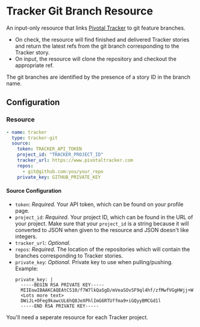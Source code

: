 # Tracker Git Branch Resource

An input-only resource that links [Pivotal Tracker][tracker] to git feature branches.

* On check, the resource will find finished and delivered Tracker stories and return the latest refs from the git branch corresponding to the Tracker story.
* On input, the resource will clone the repository and checkout the appropriate ref.

The git branches are identified by the presence of a story ID in the branch name.

[tracker]: https://www.pivotaltracker.com

## Configuration

### Resource

``` yaml
- name: tracker
  type: tracker-git
  source:
    token: TRACKER_API_TOKEN
    project_id: "TRACKER_PROJECT_ID"
    tracker_url: https://www.pivotaltracker.com
    repos:
      - git@github.com:you/your_repo
    private_key: GITHUB_PRIVATE_KEY
```

#### Source Configuration

* `token`: *Required.* Your API token, which can be found on your profile page.
* `project_id`: *Required.* Your project ID, which can be found in the URL of your project. Make sure that your `project_id` is a string because it will converted to JSON when given to the resource and JSON doesn't like integers.
* `tracker_url`: *Optional.*
* `repos`: *Required.* The location of the repositories which will contain the branches corresponding to Tracker stories.
* `private_key`: *Optional.* Private key to use when pulling/pushing.
    Example:
    ```
    private_key: |
      -----BEGIN RSA PRIVATE KEY-----
      MIIEowIBAAKCAQEAtCS10/f7W7lkQaSgD/mVeaSOvSF9ql4hf/zfMwfVGgHWjj+W
      <Lots more text>
      DWiJL+OFeg9kawcUL6hQ8JeXPhlImG6RTUffma9+iGQyyBMCGd1l
      -----END RSA PRIVATE KEY-----
    ```

You'll need a seperate resource for each Tracker project.
